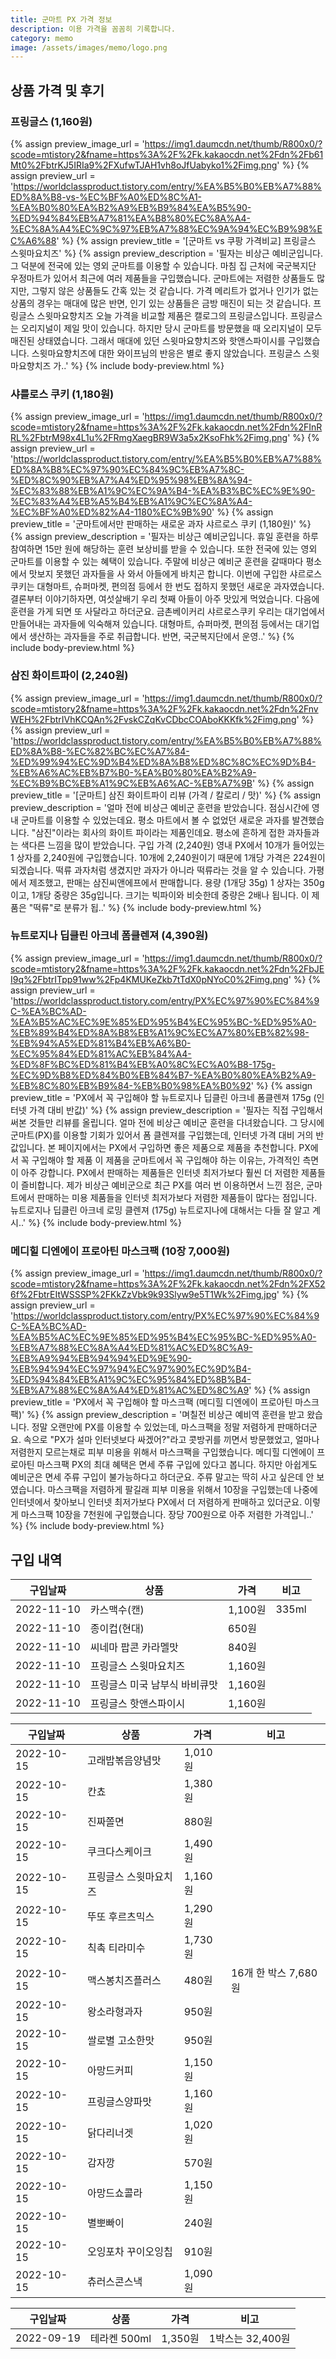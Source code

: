 ```yaml
---
title: 군마트 PX 가격 정보
description: 이용 가격을 꼼꼼히 기록합니다. 
category: memo
image: /assets/images/memo/logo.png
---
```



상품 가격 및 후기
---

### 프링글스 (1,160원)
{% assign preview_image_url = 'https://img1.daumcdn.net/thumb/R800x0/?scode=mtistory2&fname=https%3A%2F%2Fk.kakaocdn.net%2Fdn%2Fb61Mt0%2FbtrKJ5IRIa9%2FXufwTJAH1vh8oJfUabyko1%2Fimg.png' %}
{% assign preview_url = 'https://worldclassproduct.tistory.com/entry/%EA%B5%B0%EB%A7%88%ED%8A%B8-vs-%EC%BF%A0%ED%8C%A1-%EA%B0%80%EA%B2%A9%EB%B9%84%EA%B5%90-%ED%94%84%EB%A7%81%EA%B8%80%EC%8A%A4-%EC%8A%A4%EC%9C%97%EB%A7%88%EC%9A%94%EC%B9%98%EC%A6%88' %}
{% assign preview_title = '[군마트 vs 쿠팡 가격비교] 프링글스 스윗마요치즈' %}
{% assign preview_description = '필자는 비상근 예비군입니다. 그 덕분에 전국에 있는 영외 군마트를 이용할 수 있습니다. 마침 집 근처에 국군복지단 우정마트가 있어서 최근에 여러 제품들을 구입했습니다. 군마트에는 저렴한 상품들도 많지만, 그렇지 않은 상품들도 간혹 있는 것 같습니다. 가격 메리트가 없거나 인기가 없는 상품의 경우는 매대에 많은 반면, 인기 있는 상품들은 금방 매진이 되는 것 같습니다. 프링글스 스윗마요향치즈 오늘 가격을 비교할 제품은 캘로그의 프링글스입니다. 프링글스는 오리지널이 제일 맛이 있습니다. 하지만 당시 군마트를 방문했을 때 오리지널이 모두 매진된 상태였습니다. 그래서 매대에 있던 스윗마요향치즈와 핫앤스파이시를 구입했습니다. 스윗마요향치즈에 대한 와이프님의 반응은 별로 좋지 않았습니다. 프링글스 스윗마요향치즈 가..' %}
{% include body-preview.html %}

### 샤를로스 쿠키 (1,180원)
{% assign preview_image_url = 'https://img1.daumcdn.net/thumb/R800x0/?scode=mtistory2&fname=https%3A%2F%2Fk.kakaocdn.net%2Fdn%2FInRRL%2FbtrM98x4L1u%2FRmgXaegBR9W3a5x2KsoFhk%2Fimg.png' %}
{% assign preview_url = 'https://worldclassproduct.tistory.com/entry/%EA%B5%B0%EB%A7%88%ED%8A%B8%EC%97%90%EC%84%9C%EB%A7%8C-%ED%8C%90%EB%A7%A4%ED%95%98%EB%8A%94-%EC%83%88%EB%A1%9C%EC%9A%B4-%EA%B3%BC%EC%9E%90-%EC%83%A4%EB%A5%B4%EB%A1%9C%EC%8A%A4-%EC%BF%A0%ED%82%A4-1180%EC%9B%90' %}
{% assign preview_title = '군마트에서만 판매하는 새로운 과자 샤르로스 쿠키 (1,180원)' %}
{% assign preview_description = '필자는 비상근 예비군입니다. 휴일 훈련을 하루 참여하면 15만 원에 해당하는 훈련 보상비를 받을 수 있습니다. 또한 전국에 있는 영외 군마트를 이용할 수 있는 혜택이 있습니다. 주말에 비상근 예비군 훈련을 갈때마다 평소에서 맛보지 못했던 과자들을 사 와서 아들에게 바치곤 합니다. 이번에 구입한 샤르로스 쿠키는 대형마트, 슈퍼마켓, 편의점 등에서 한 번도 접하지 못했던 새로운 과자였습니다. 결론부터 이야기하자면, 여섯살배기 우리 첫째 아들이 아주 맛있게 먹었습니다. 다음에 훈련을 가게 되면 또 사달라고 하더군요. 금촌베이커리 샤르로스쿠키 우리는 대기업에서 만들어내는 과자들에 익숙해져 있습니다. 대형마트, 슈퍼마켓, 편의점 등에서는 대기업에서 생산하는 과자들을 주로 취급합니다. 반면, 국군복지단에서 운영..' %}
{% include body-preview.html %}

### 삼진 화이트파이 (2,240원)
{% assign preview_image_url = 'https://img1.daumcdn.net/thumb/R800x0/?scode=mtistory2&fname=https%3A%2F%2Fk.kakaocdn.net%2Fdn%2FnvWEH%2FbtrIVhKCQAn%2FvskCZqKvCDbcCOAboKKKfk%2Fimg.png' %}
{% assign preview_url = 'https://worldclassproduct.tistory.com/entry/%EA%B5%B0%EB%A7%88%ED%8A%B8-%EC%82%BC%EC%A7%84-%ED%99%94%EC%9D%B4%ED%8A%B8%ED%8C%8C%EC%9D%B4-%EB%A6%AC%EB%B7%B0-%EA%B0%80%EA%B2%A9-%EC%B9%BC%EB%A1%9C%EB%A6%AC-%EB%A7%9B' %}
{% assign preview_title = '[군마트] 삼진 화이트파이 리뷰 (가격 / 칼로리 / 맛)' %}
{% assign preview_description = '얼마 전에 비상근 예비군 훈련을 받았습니다. 점심시간에 영내 군마트를 이용할 수 있었는데요. 평소 마트에서 볼 수 없었던 새로운 과자를 발견했습니다. &quot;삼진&quot;이라는 회사의 화이트 파이라는 제품인데요. 평소에 흔하게 접한 과자들과는 색다른 느낌을 많이 받았습니다. 구입 가격 (2,240원) 영내 PX에서 10개가 들어있는 1 상자를 2,240원에 구입했습니다. 10개에 2,240원이기 때문에 1개당 가격은 224원이 되겠습니다. 떡류 과자처럼 생겼지만 과자가 아니라 떡류라는 것을 알 수 있습니다. 가평에서 제조했고, 판매는 삼진씨앤에프에서 판매합니다. 용량 (1개당 35g) 1 상자는 350g이고, 1개당 중량은 35g입니다. 크기는 빅파이와 비슷한데 중량은 2배나 됩니다. 이 제품은 &quot;떡류&quot;로 분류가 됩..' %}
{% include body-preview.html %}

### 뉴트로지나 딥클린 아크네 폼클렌져 (4,390원)
{% assign preview_image_url = 'https://img1.daumcdn.net/thumb/R800x0/?scode=mtistory2&fname=https%3A%2F%2Fk.kakaocdn.net%2Fdn%2FbJEI9q%2FbtrITpp91ww%2Fp4KMUKeZkb7tTdX0pNYoC0%2Fimg.png' %}
{% assign preview_url = 'https://worldclassproduct.tistory.com/entry/PX%EC%97%90%EC%84%9C-%EA%BC%AD-%EA%B5%AC%EC%9E%85%ED%95%B4%EC%95%BC-%ED%95%A0-%EB%89%B4%ED%8A%B8%EB%A1%9C%EC%A7%80%EB%82%98-%EB%94%A5%ED%81%B4%EB%A6%B0-%EC%95%84%ED%81%AC%EB%84%A4-%ED%8F%BC%ED%81%B4%EB%A0%8C%EC%A0%B8-175g-%EC%9D%B8%ED%84%B0%EB%84%B7-%EA%B0%80%EA%B2%A9-%EB%8C%80%EB%B9%84-%EB%B0%98%EA%B0%92' %}
{% assign preview_title = 'PX에서 꼭 구입해야 할 뉴트로지나 딥클린 아크네 폼클렌져 175g (인터넷 가격 대비 반값)' %}
{% assign preview_description = '필자는 직접 구입해서 써본 것들만 리뷰를 올립니다. 얼마 전에 비상근 예비군 훈련을 다녀왔습니다. 그 당시에 군마트(PX)를 이용할 기회가 있어서 폼 클렌져를 구입했는데, 인터넷 가격 대비 거의 반값입니다. 본 페이지에서는 PX에서 구입하면 좋은 제품으로 제품을 추천합니다. PX에서 꼭 구입해야 할 제품 이 제품을 군마트에서 꼭 구입해야 하는 이유는, 가격적인 측면이 아주 강합니다. PX에서 판매하는 제품들은 인터넷 최저가보다 훨씬 더 저렴한 제품들이 즐비합니다. 제가 비상근 예비군으로 최근 PX를 여러 번 이용하면서 느낀 점은, 군마트에서 판매하는 미용 제품들을 인터넷 최저가보다 저렴한 제품들이 많다는 점입니다. 뉴트로지나 딥클린 아크네 로밍 클렌져 (175g) 뉴트로지나에 대해서는 다들 잘 알고 계시..' %}
{% include body-preview.html %}

### 메디힐 디엔에이 프로아틴 마스크팩 (10장 7,000원)
{% assign preview_image_url = 'https://img1.daumcdn.net/thumb/R800x0/?scode=mtistory2&fname=https%3A%2F%2Fk.kakaocdn.net%2Fdn%2FX526f%2FbtrEItWSSSP%2FKkZzVbk9k93Slyw9e5T1Wk%2Fimg.jpg' %}
{% assign preview_url = 'https://worldclassproduct.tistory.com/entry/PX%EC%97%90%EC%84%9C-%EA%BC%AD-%EA%B5%AC%EC%9E%85%ED%95%B4%EC%95%BC-%ED%95%A0-%EB%A7%88%EC%8A%A4%ED%81%AC%ED%8C%A9-%EB%A9%94%EB%94%94%ED%9E%90-%EB%94%94%EC%97%94%EC%97%90%EC%9D%B4-%ED%94%84%EB%A1%9C%EC%95%84%ED%8B%B4-%EB%A7%88%EC%8A%A4%ED%81%AC%ED%8C%A9' %}
{% assign preview_title = 'PX에서 꼭 구입해야 할 마스크팩 (메디힐 디엔에이 프로아틴 마스크팩)' %}
{% assign preview_description = '며칠전 비상근 예비역 훈련을 받고 왔습니다. 정말 오랜만에 PX를 이용할 수 있었는데, 마스크팩을 정말 저렴하게 판매하더군요. 속으로 &quot;PX가 설마 인터넷보다 싸겠어?&quot;라고 콧방귀를 끼면서 방문했었고, 얼마나 저렴한지 모르는채로 피부 미용을 위해서 마스크팩을 구입했습니다. 메디힐 디엔에이 프로아틴 마스크팩 PX의 최대 혜택은 면세 주류 구입에 있다고 봅니다. 하지만 아쉽게도 예비군은 면세 주류 구입이 불가능하다고 하더군요. 주류 말고는 딱히 사고 싶은데 안 보였습니다. 마스크팩을 저렴하게 팔길래 피부 미용을 위해서 10장을 구입했는데 나중에 인터넷에서 찾아보니 인터넷 최저가보다 PX에서 더 저렴하게 판매하고 있더군요. 이렇게 마스크팩 10장을 7천원에 구입했습니다. 장당 700원으로 아주 저렴한 가격입니..' %}
{% include body-preview.html %}




구입 내역
---

|구입날짜|상품|가격|비고|
|---|---|---|---|
|2022-11-10|카스맥수(캔)|1,100원|335ml|
|2022-11-10|종이컵(현대)|650원|   |
|2022-11-10|씨네마 팝콘 카라멜맛|840원|   |
|2022-11-10|프링글스 스윗마요치즈|1,160원|   |
|2022-11-10|프링글스 미국 남부식 바비큐맛|1,160원|   |
|2022-11-10|프링글스 핫앤스파이시|1,160원|   |


|구입날짜|상품|가격|비고|
|---|---|---|---|
|2022-10-15|고래밥볶음양념맛|1,010원|   |
|2022-10-15|칸쵸|1,380원|   |
|2022-10-15|진짜쫄면|880원|   |
|2022-10-15|쿠크다스케이크|1,490원|   |
|2022-10-15|프링글스 스윗마요치즈|1,160원|   |
|2022-10-15|뚜또 후르츠믹스|1,290원|   |
|2022-10-15|칙촉 티라미수|1,730원|   |
|2022-10-15|맥스봉치즈플러스|480원|16개 한 박스 7,680원|
|2022-10-15|왕소라형과자|950원|   |
|2022-10-15|쌀로별 고소한맛|950원|   |
|2022-10-15|아망드커피|1,150원|   |
|2022-10-15|프링글스양파맛|1,160원|   |
|2022-10-15|닭다리너겟|1,020원|   |
|2022-10-15|감자깡|570원|   |
|2022-10-15|아망드쇼콜라|1,150원|   |
|2022-10-15|별뽀빠이|240원|   |
|2022-10-15|오잉포차 꾸이오잉칩|910원|   |
|2022-10-15|츄러스콘스낵|1,090원|   |


|구입날짜|상품|가격|비고|
|---|---|---|---|
|2022-09-19|테라켄 500ml|1,350원|1박스는 32,400원|

